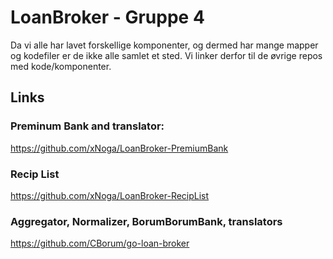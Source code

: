 # LoanBroker - Gruppe 4
Da vi alle har lavet forskellige komponenter, og dermed har mange mapper og kodefiler er de ikke alle samlet et sted. Vi linker derfor til de øvrige repos med kode/komponenter.

## Links
### Preminum Bank and translator:
https://github.com/xNoga/LoanBroker-PremiumBank

### Recip List
https://github.com/xNoga/LoanBroker-RecipList

### Aggregator, Normalizer, BorumBorumBank, translators
https://github.com/CBorum/go-loan-broker
